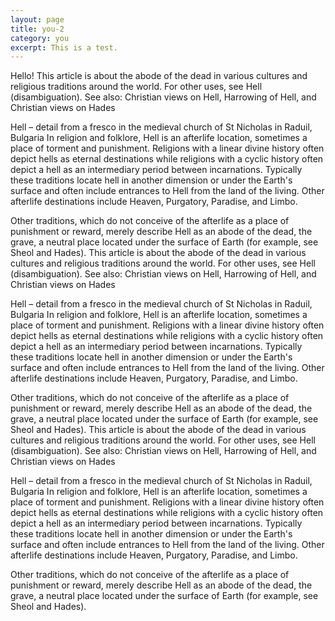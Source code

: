 ```yaml
---
layout: page
title: you-2
category: you
excerpt: This is a test.
---
```

Hello!
This article is about the abode of the dead in various cultures and religious traditions around the world. For other uses, see Hell (disambiguation).
See also: Christian views on Hell, Harrowing of Hell, and Christian views on Hades

Hell – detail from a fresco in the medieval church of St Nicholas in Raduil, Bulgaria
In religion and folklore, Hell is an afterlife location, sometimes a place of torment and punishment. Religions with a linear divine history often depict hells as eternal destinations while religions with a cyclic history often depict a hell as an intermediary period between incarnations. Typically these traditions locate hell in another dimension or under the Earth's surface and often include entrances to Hell from the land of the living. Other afterlife destinations include Heaven, Purgatory, Paradise, and Limbo.

Other traditions, which do not conceive of the afterlife as a place of punishment or reward, merely describe Hell as an abode of the dead, the grave, a neutral place located under the surface of Earth (for example, see Sheol and Hades).
This article is about the abode of the dead in various cultures and religious traditions around the world. For other uses, see Hell (disambiguation).
See also: Christian views on Hell, Harrowing of Hell, and Christian views on Hades

Hell – detail from a fresco in the medieval church of St Nicholas in Raduil, Bulgaria
In religion and folklore, Hell is an afterlife location, sometimes a place of torment and punishment. Religions with a linear divine history often depict hells as eternal destinations while religions with a cyclic history often depict a hell as an intermediary period between incarnations. Typically these traditions locate hell in another dimension or under the Earth's surface and often include entrances to Hell from the land of the living. Other afterlife destinations include Heaven, Purgatory, Paradise, and Limbo.

Other traditions, which do not conceive of the afterlife as a place of punishment or reward, merely describe Hell as an abode of the dead, the grave, a neutral place located under the surface of Earth (for example, see Sheol and Hades).
This article is about the abode of the dead in various cultures and religious traditions around the world. For other uses, see Hell (disambiguation).
See also: Christian views on Hell, Harrowing of Hell, and Christian views on Hades

Hell – detail from a fresco in the medieval church of St Nicholas in Raduil, Bulgaria
In religion and folklore, Hell is an afterlife location, sometimes a place of torment and punishment. Religions with a linear divine history often depict hells as eternal destinations while religions with a cyclic history often depict a hell as an intermediary period between incarnations. Typically these traditions locate hell in another dimension or under the Earth's surface and often include entrances to Hell from the land of the living. Other afterlife destinations include Heaven, Purgatory, Paradise, and Limbo.

Other traditions, which do not conceive of the afterlife as a place of punishment or reward, merely describe Hell as an abode of the dead, the grave, a neutral place located under the surface of Earth (for example, see Sheol and Hades).
